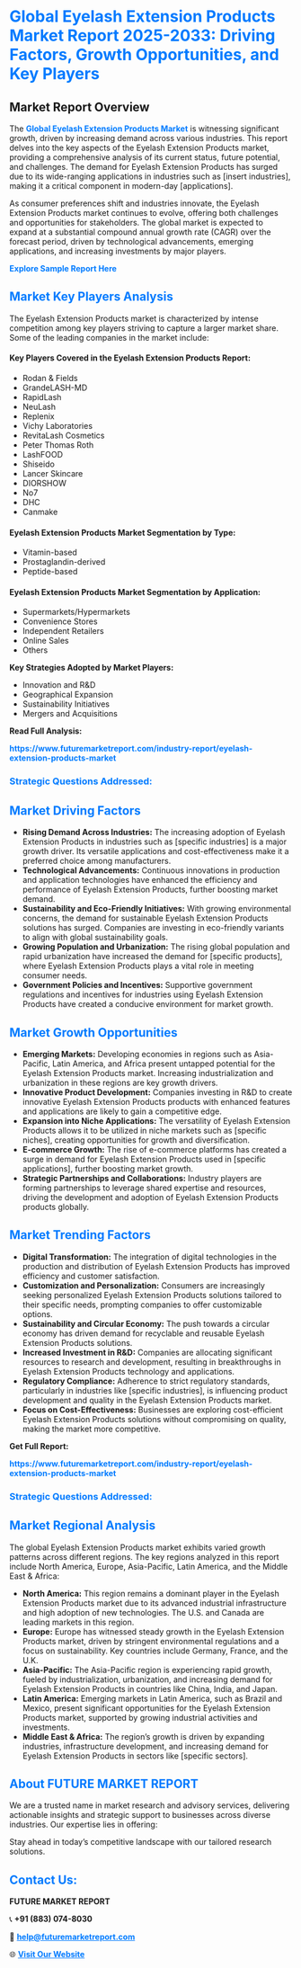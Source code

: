 <h1 style="color: #007BFF;">Global Eyelash Extension Products Market Report 2025-2033: Driving Factors, Growth Opportunities, and Key Players</h1>

<section id="overview">
<h2>Market Report Overview</h2>
<p>The <a href="https://www.futuremarketreport.com/industry-report/eyelash-extension-products-market" style="color: #007BFF; text-decoration: none;"><strong>Global Eyelash Extension Products Market</strong></a> is witnessing significant growth, driven by increasing demand across various industries. This report delves into the key aspects of the Eyelash Extension Products market, providing a comprehensive analysis of its current status, future potential, and challenges. The demand for Eyelash Extension Products has surged due to its wide-ranging applications in industries such as [insert industries], making it a critical component in modern-day [applications].</p>
<p>As consumer preferences shift and industries innovate, the Eyelash Extension Products market continues to evolve, offering both challenges and opportunities for stakeholders. The global market is expected to expand at a substantial compound annual growth rate (CAGR) over the forecast period, driven by technological advancements, emerging applications, and increasing investments by major players.</p>
</section>

<section id="overview">
<p><a href="https://www.futuremarketreport.com/request-sample/reportId=62754" style="color: #007BFF; text-decoration: none;"><strong>Explore Sample Report Here</strong></a></p>
</section>

<section id="key-players">
<h2 style="color: #007BFF;">Market Key Players Analysis</h2>
<p>The Eyelash Extension Products market is characterized by intense competition among key players striving to capture a larger market share. Some of the leading companies in the market include:</p>
<h4>Key Players Covered in the Eyelash Extension Products Report:</h4>
<ul><li>Rodan &amp; Fields</li><li>GrandeLASH-MD</li><li>RapidLash</li><li>NeuLash</li><li>Replenix</li><li>Vichy Laboratories</li><li>RevitaLash Cosmetics</li><li>Peter Thomas Roth</li><li>LashFOOD</li><li>Shiseido</li><li>Lancer Skincare</li><li>DIORSHOW</li><li>No7</li><li>DHC</li><li>Canmake</li></ul>
<h4>Eyelash Extension Products Market Segmentation by Type:</h4>
<ul><li>Vitamin-based</li><li>Prostaglandin-derived</li><li>Peptide-based</li></ul>

<h4>Eyelash Extension Products Market Segmentation by Application:</h4>
<ul><li>Supermarkets/Hypermarkets</li><li>Convenience Stores</li><li>Independent Retailers</li><li>Online Sales</li><li>Others</li></ul>
<p><strong>Key Strategies Adopted by Market Players:</strong></p>
<ul>
<li>Innovation and R&D</li>
<li>Geographical Expansion</li>
<li>Sustainability Initiatives</li>
<li>Mergers and Acquisitions</li>
</ul>
</section>

<section>
<p><strong>Read Full Analysis: </strong></p><a href="https://www.futuremarketreport.com/industry-report/eyelash-extension-products-market" style="color: #007BFF; text-decoration: none;"><strong>https://www.futuremarketreport.com/industry-report/eyelash-extension-products-market</strong></a>
<h3 style="color: #007BFF;">Strategic Questions Addressed:</h3>
</section>

<section id="driving-factors">
<h2 style="color: #007BFF;">Market Driving Factors</h2>
<ul>
<li><strong>Rising Demand Across Industries:</strong> The increasing adoption of Eyelash Extension Products in industries such as [specific industries] is a major growth driver. Its versatile applications and cost-effectiveness make it a preferred choice among manufacturers.</li>
<li><strong>Technological Advancements:</strong> Continuous innovations in production and application technologies have enhanced the efficiency and performance of Eyelash Extension Products, further boosting market demand.</li>
<li><strong>Sustainability and Eco-Friendly Initiatives:</strong> With growing environmental concerns, the demand for sustainable Eyelash Extension Products solutions has surged. Companies are investing in eco-friendly variants to align with global sustainability goals.</li>
<li><strong>Growing Population and Urbanization:</strong> The rising global population and rapid urbanization have increased the demand for [specific products], where Eyelash Extension Products plays a vital role in meeting consumer needs.</li>
<li><strong>Government Policies and Incentives:</strong> Supportive government regulations and incentives for industries using Eyelash Extension Products have created a conducive environment for market growth.</li>
</ul>
</section>

<section id="growth-opportunities">
<h2 style="color: #007BFF;">Market Growth Opportunities</h2>
<ul>
<li><strong>Emerging Markets:</strong> Developing economies in regions such as Asia-Pacific, Latin America, and Africa present untapped potential for the Eyelash Extension Products market. Increasing industrialization and urbanization in these regions are key growth drivers.</li>
<li><strong>Innovative Product Development:</strong> Companies investing in R&D to create innovative Eyelash Extension Products products with enhanced features and applications are likely to gain a competitive edge.</li>
<li><strong>Expansion into Niche Applications:</strong> The versatility of Eyelash Extension Products allows it to be utilized in niche markets such as [specific niches], creating opportunities for growth and diversification.</li>
<li><strong>E-commerce Growth:</strong> The rise of e-commerce platforms has created a surge in demand for Eyelash Extension Products used in [specific applications], further boosting market growth.</li>
<li><strong>Strategic Partnerships and Collaborations:</strong> Industry players are forming partnerships to leverage shared expertise and resources, driving the development and adoption of Eyelash Extension Products products globally.</li>
</ul>
</section>

<section id="trending-factors">
<h2 style="color: #007BFF;">Market Trending Factors</h2>
<ul>
<li><strong>Digital Transformation:</strong> The integration of digital technologies in the production and distribution of Eyelash Extension Products has improved efficiency and customer satisfaction.</li>
<li><strong>Customization and Personalization:</strong> Consumers are increasingly seeking personalized Eyelash Extension Products solutions tailored to their specific needs, prompting companies to offer customizable options.</li>
<li><strong>Sustainability and Circular Economy:</strong> The push towards a circular economy has driven demand for recyclable and reusable Eyelash Extension Products solutions.</li>
<li><strong>Increased Investment in R&D:</strong> Companies are allocating significant resources to research and development, resulting in breakthroughs in Eyelash Extension Products technology and applications.</li>
<li><strong>Regulatory Compliance:</strong> Adherence to strict regulatory standards, particularly in industries like [specific industries], is influencing product development and quality in the Eyelash Extension Products market.</li>
<li><strong>Focus on Cost-Effectiveness:</strong> Businesses are exploring cost-efficient Eyelash Extension Products solutions without compromising on quality, making the market more competitive.</li>
</ul>
</section>

<section>
<p><strong>Get Full Report: </strong></p><a href="https://www.futuremarketreport.com/industry-report/eyelash-extension-products-market" style="color: #007BFF; text-decoration: none;"><strong>https://www.futuremarketreport.com/industry-report/eyelash-extension-products-market</strong></a>
<h3 style="color: #007BFF;">Strategic Questions Addressed:</h3>
</section>


<section id="regional-analysis">
<h2 style="color: #007BFF;">Market Regional Analysis</h2>
<p>The global Eyelash Extension Products market exhibits varied growth patterns across different regions. The key regions analyzed in this report include North America, Europe, Asia-Pacific, Latin America, and the Middle East & Africa:</p>
<ul>
<li><strong>North America:</strong> This region remains a dominant player in the Eyelash Extension Products market due to its advanced industrial infrastructure and high adoption of new technologies. The U.S. and Canada are leading markets in this region.</li>
<li><strong>Europe:</strong> Europe has witnessed steady growth in the Eyelash Extension Products market, driven by stringent environmental regulations and a focus on sustainability. Key countries include Germany, France, and the U.K.</li>
<li><strong>Asia-Pacific:</strong> The Asia-Pacific region is experiencing rapid growth, fueled by industrialization, urbanization, and increasing demand for Eyelash Extension Products in countries like China, India, and Japan.</li>
<li><strong>Latin America:</strong> Emerging markets in Latin America, such as Brazil and Mexico, present significant opportunities for the Eyelash Extension Products market, supported by growing industrial activities and investments.</li>
<li><strong>Middle East & Africa:</strong> The region’s growth is driven by expanding industries, infrastructure development, and increasing demand for Eyelash Extension Products in sectors like [specific sectors].</li>
</ul>
</section>

<footer>
<h2 style="color: #007BFF;">About FUTURE MARKET REPORT</h2>
<p>We are a trusted name in market research and advisory services, delivering actionable insights and strategic support to businesses across diverse industries. Our expertise lies in offering:</p>

<p>Stay ahead in today’s competitive landscape with our tailored research solutions.</p>

<h2 style="color: #007BFF;">Contact Us:</h2>
<p><strong>FUTURE MARKET REPORT</strong></p>
<p>📞 <strong>+91 (883) 074-8030</strong></p>
<p>📧 <strong><a href="mailto:help@futuremarketreport.com" style="color: #007BFF;">help@futuremarketreport.com</a></strong></p>
<p>🌐 <strong><a href="https://www.futuremarketreport.com/" style="color: #007BFF;">Visit Our Website</a></strong></p>
</footer>